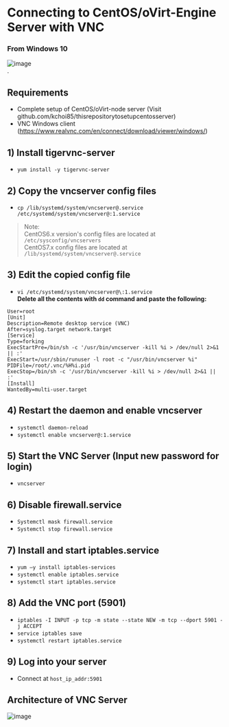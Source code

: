 # Connecting to CentOS/oVirt-Engine Server with VNC
### From Windows 10
![image](https://user-images.githubusercontent.com/52897657/82737389-d6f18480-9cfe-11ea-97c6-16a0f30fab80.png)    
.
## Requirements
- Complete setup of CentOS/oVirt-node server (Visit github.com/kchoi85/thisrepositorytosetupcentosserver)  
- VNC Windows client (https://www.realvnc.com/en/connect/download/viewer/windows/)  

## 1) Install tigervnc-server
- `yum install -y tigervnc-server`

## 2) Copy the vncserver config files
- `cp /lib/systemd/system/vncserver@.service /etc/systemd/system/vncserver@:1.service`
> Note:  
> CentOS6.x version's config files are located at `/etc/sysconfig/vncservers`  
> CentOS7.x config files are located at `/lib/systemd/system/vncserver@.service`  

## 3) Edit the copied config file
- `vi /etc/systemd/system/vncserver@\:1.service`  
**Delete all the contents with `dd` command and paste the following:**  
```shell
User=root  
[Unit]    
Description=Remote desktop service (VNC)  
After=syslog.target network.target  
[Service]  
Type=forking  
ExecStartPre=/bin/sh -c '/usr/bin/vncserver -kill %i > /dev/null 2>&1 || :'  
ExecStart=/usr/sbin/runuser -l root -c "/usr/bin/vncserver %i"  
PIDFile=/root/.vnc/%H%i.pid  
ExecStop=/bin/sh -c '/usr/bin/vncserver -kill %i > /dev/null 2>&1 || :'  
[Install]  
WantedBy=multi-user.target
```

## 4) Restart the daemon and enable vncserver
- `systemctl daemon-reload`  
- `systemctl enable vncserver@:1.service`

## 5) Start the VNC Server (Input new password for login)
- `vncserver`

## 6) Disable firewall.service
- `Systemctl mask firewall.service`
- `Systemctl stop firewall.service`

## 7) Install and start iptables.service
- `yum –y install iptables-services`
- `systemctl enable iptables.service`
- `systemctl start iptables.service`

## 8) Add the VNC port (5901)
- `iptables -I INPUT -p tcp -m state --state NEW -m tcp --dport 5901 -j ACCEPT`
- `service iptables save`
- `systemctl restart iptables.service `

## 9) Log into your server 
- Connect at `host_ip_addr:5901`

## Architecture of VNC Server
![image](https://user-images.githubusercontent.com/52897657/82737864-d27a9b00-9d01-11ea-8582-e690c13fcc57.png) 
